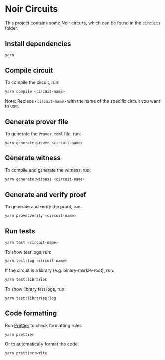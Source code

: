 # Noir Circuits

This project contains some Noir circuits, which can be found in the `circuits` folder.

## Install dependencies

```sh
yarn
```

## Compile circuit

To compile the circuit, run:

```sh
yarn compile <circuit-name>
```

Note: Replace `<circuit-name>` with the name of the specific circuit you want to use.

## Generate prover file

To generate the `Prover.toml` file, run:

```sh
yarn generate:prover <circuit-name>
```

## Generate witness

To compile and generate the witness, run:

```sh
yarn generate:witness <circuit-name>
```

## Generate and verify proof

To generate and verify the proof, run:

```sh
yarn prove:verify <circuit-name>
```

## Run tests

```sh
yarn test <circuit-name>
```

To show test logs, run:

```sh
yarn test:log <circuit-name>
```

If the circuit is a library (e.g. binary-merkle-root), run:

```sh
yarn test:libraries
```

To show library test logs, run:

```sh
yarn test:libraries:log
```

## Code formatting

Run [Prettier](https://prettier.io/) to check formatting rules:

```bash
yarn prettier
```

Or to automatically format the code:

```bash
yarn prettier:write
```
